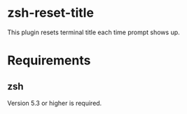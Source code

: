 zsh-reset-title
===============

This plugin resets terminal title each time prompt shows up.

# Requirements

## zsh

Version 5.3 or higher is required.
